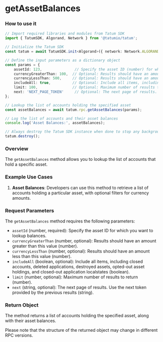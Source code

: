 # getAssetBalances

### How to use it

```typescript
// Import required libraries and modules from Tatum SDK
import { TatumSDK, Algorand, Network } from '@tatumio/tatum';

// Initialize the Tatum SDK
const tatum = await TatumSDK.init<Algorand>({ network: Network.ALGORAND_INDEXER });

// Define the input parameters as a dictionary object
const params = {
    assetId: 123,               // Specify the asset ID (number) for which you want to lookup balances.
    currencyGreaterThan: 100,  // Optional: Results should have an amount greater than this value (number).
    currencyLessThan: 500,     // Optional: Results should have an amount less than this value (number).
    includeAll: true,          // Optional: Include all items, including closed accounts, deleted applications, destroyed assets, opted-out asset holdings, and closed-out application localstates (boolean).
    limit: 100,                // Optional: Maximum number of results to return (number).
    next: 'NEXT_PAGE_TOKEN'     // Optional: The next page of results. Use the next token provided by the previous results (string).
};

// Lookup the list of accounts holding the specified asset
const assetBalances = await tatum.rpc.getAssetBalances(params);

// Log the list of accounts and their asset balances
console.log('Asset Balances:', assetBalances);

// Always destroy the Tatum SDK instance when done to stop any background processes
tatum.destroy();
```

### Overview

The `getAssetBalances` method allows you to lookup the list of accounts that hold a specific asset.

### Example Use Cases

1. **Asset Balances**: Developers can use this method to retrieve a list of accounts holding a particular asset, with optional filters for currency amounts.

### Request Parameters

The `getAssetBalances` method requires the following parameters:

- `assetId` (number, required): Specify the asset ID for which you want to lookup balances.
- `currencyGreaterThan` (number, optional): Results should have an amount greater than this value (number).
- `currencyLessThan` (number, optional): Results should have an amount less than this value (number).
- `includeAll` (boolean, optional): Include all items, including closed accounts, deleted applications, destroyed assets, opted-out asset holdings, and closed-out application localstates (boolean).
- `limit` (number, optional): Maximum number of results to return (number).
- `next` (string, optional): The next page of results. Use the next token provided by the previous results (string).

### Return Object

The method returns a list of accounts holding the specified asset, along with their asset balances. 

Please note that the structure of the returned object may change in different RPC versions.